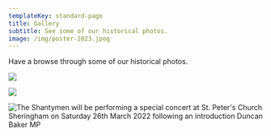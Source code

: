 ```yaml
---
templateKey: standard-page
title: Gallery
subtitle: See some of our historical photos.
image: /img/poster-2023.jpeg
---
```

Have a browse through some of our historical photos.

![](/img/cl-2017.jpeg)

![](/img/140315-shantymen-0003.jpg)

![The Shantymen will be performing a special concert at St. Peter's Church Sheringham on Saturday 26th March 2022 following an introduction Duncan Baker MP](/img/photo-.jpg "Shantymen 2022")